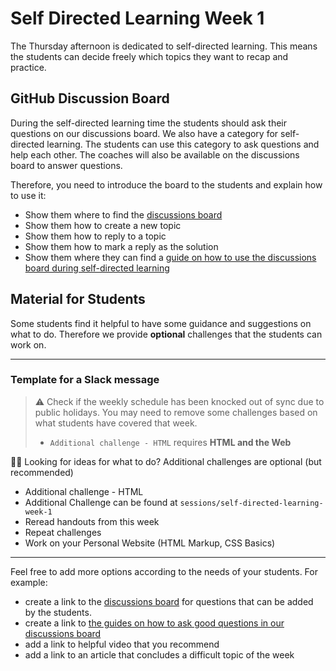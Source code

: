 # Self Directed Learning Week 1

The Thursday afternoon is dedicated to self-directed learning. This means the students can decide freely which topics they want to recap and practice.

## GitHub Discussion Board

During the self-directed learning time the students should ask their questions on our discussions board. We also have a category for self-directed learning. The students can use this category to ask questions and help each other. The coaches will also be available on the discussions board to answer questions.

Therefore, you need to introduce the board to the students and explain how to use it:

- Show them where to find the [discussions board](https://github.com/orgs/neuefische/discussions/categories/web-self-directed-learning)
- Show them how to create a new topic
- Show them how to reply to a topic
- Show them how to mark a reply as the solution
- Show them where they can find a [guide on how to use the discussions board during self-directed learning](https://github.com/neuefische/questions/wiki)

## Material for Students

Some students find it helpful to have some guidance and suggestions on what to do. Therefore we provide **optional** challenges that the students can work on.

---

### Template for a Slack message

> ⚠️ Check if the weekly schedule has been knocked out of sync due to public holidays. You may need to remove some challenges based on what students have covered that week.
>
> - `Additional challenge - HTML` requires **HTML and the Web**

🏋️‍♀️ Looking for ideas for what to do? Additional challenges are optional (but recommended)

- Additional challenge - HTML
- Additional Challenge can be found at `sessions/self-directed-learning-week-1`
- Reread handouts from this week
- Repeat challenges
- Work on your Personal Website (HTML Markup, CSS Basics)

---

Feel free to add more options according to the needs of your students.
For example:

- create a link to the [discussions board](https://github.com/orgs/neuefische/discussions/categories/web-self-directed-learning) for questions that can be added by the students.
- create a link to [the guides on how to ask good questions in our discussions board](https://github.com/neuefische/questions/wiki)
- add a link to helpful video that you recommend
- add a link to an article that concludes a difficult topic of the week
